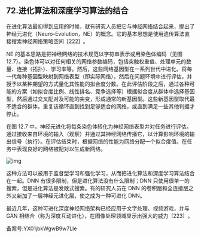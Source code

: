 ## 72.进化算法和深度学习算法的结合
在进化算法最初得到应用的时候，就有研究人员把它与神经网络结合起来，提出了神经元进化（Neuro-Evolution，NE）的概念。它的基本思想是使用遗传算法直接搜索神经网络策略空间  [222]  。 


NE 的基本思路是把神经网络的技术规范以字符串表示或用染色体编码（见图 12.7）。染色体可以对任何相关的网络参数编码，包括突触权重值、处理单元的数量、连接（拓扑）、学习率等。然后，这些网络基因型在一系列世代中进化。将每一代每种基因型映射到网络表型（即实际网络），然后在问题环境中进行评估，并授予以某种期望的方式量化其性能的拟合度分数。在此评估阶段之后，通过各种可能的方案（如拟合度比例、线性排名、竞争选择等）根据拟合度从群体中选择基因型，然后通过交叉配对及可能的突变，形成通常的新基因型。这些新基因型取代最不适合的群体。重复该循环直到找到足够适合的网络，或直到满足一些其他判据才停止。 


在图 12.7 中，神经元进化将每条染色体转化为神经网络表型并对任务进行评估。通过接收来自环境的输入（观察）并通过其神经网络传播它，以计算影响环境的输出信号（执行）。在评估结束时，根据网络的性能为网络分配一个拟合度值。在任务中表现良好的网络被配对以生成新网络。 


![img](https://pic3.zhimg.com/v2-124c3d6687ce704677a8dc4e5f2280f2.webp)

这种方法可以被用于监督型学习和强化学习，从而把进化算法和深度学习算法结合在一起。DNN 有很多限制，但是进化算法没有什么限制；DNN 只使用很单一的搜索，但是进化算法是发散式搜索。有的研究人员在 DNN 的卷积层和全连接层之外又新加了一层神经元进化层，使之成为一种可进化 DNN。 


最近几年，这种可进化深度神经网络架构已经应用于文字处理、视频游戏，并与 GAN 相结合（称为深度互动进化），在图像处理领域显示出强大的威力  [223]  。 


备案号:YX01jbkWgwB9w7Lle

